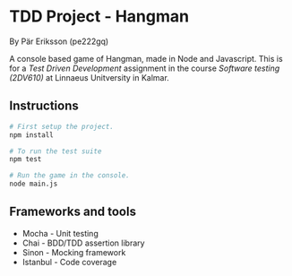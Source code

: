 # TDD Project - Hangman

By Pär Eriksson (pe222gq)

A console based game of Hangman, made in Node and Javascript. This is for a *Test Driven Development* assignment in the course *Software testing (2DV610)* at Linnaeus Unitversity in Kalmar.

## Instructions

```bash
# First setup the project.
npm install

# To run the test suite
npm test

# Run the game in the console.
node main.js
```

## Frameworks and tools

* Mocha - Unit testing
* Chai - BDD/TDD assertion library
* Sinon - Mocking framework
* Istanbul - Code coverage
